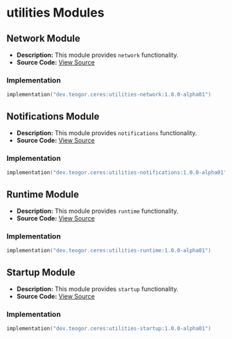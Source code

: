 # utilities Modules

## Network Module
- **Description:** This module provides `network` functionality.
- **Source Code:** [View Source](../core/network)

### Implementation
```kotlin
implementation("dev.teogor.ceres:utilities-network:1.0.0-alpha01")
```

## Notifications Module
- **Description:** This module provides `notifications` functionality.
- **Source Code:** [View Source](../core/notifications)

### Implementation
```kotlin
implementation("dev.teogor.ceres:utilities-notifications:1.0.0-alpha01")
```

## Runtime Module
- **Description:** This module provides `runtime` functionality.
- **Source Code:** [View Source](../core/runtime)

### Implementation
```kotlin
implementation("dev.teogor.ceres:utilities-runtime:1.0.0-alpha01")
```

## Startup Module
- **Description:** This module provides `startup` functionality.
- **Source Code:** [View Source](../core/startup)

### Implementation
```kotlin
implementation("dev.teogor.ceres:utilities-startup:1.0.0-alpha01")
```

